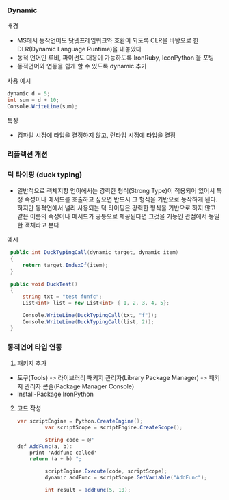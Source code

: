 ### Dynamic
배경
- MS에서 동작언어도 닷넷프레임워크와 호환이 되도록 CLR을 바탕으로 한 DLR(Dynamic Language Runtime)을 내놓았다
- 동적 언어인 루비, 파이썬도 대응이 가능하도록 IronRuby, IconPython 을 포팅
- 동적언어와 연동을 쉽게 할 수 있도록 dynamic 추가

사용 예시
   ```c#
   dynamic d = 5;
   int sum = d + 10;
   Console.WriteLine(sum);
   ```

특징
- 컴파일 시점에 타입을 결정하지 않고, 런타임 시점에 타입을 결정

### 리플렉션 개션


### 덕 타이핑 (duck typing)
- 일반적으로 객체지향 언어에서는 강력한 형식(Strong Type)이 적용되어 있어서 특정 속성이나 메서드를 호출하고 싶으면 반드시 그 형식을 기반으로 동작하게 된다.<br>
하지만 동적언에서 널리 사용되는 덕 타이핑은 강력한 형식을 기반으로 하지 않고 같은 이름의 속성이나 메서드가 공통으로 제공된다면 그것을 기능인 관점에서 동일한 객체라고 본다

예시
   ```c#
    public int DuckTypingCall(dynamic target, dynamic item)
    {
        return target.IndexOf(item);
    }

    public void DuckTest()
    {
        string txt = "test funfc";
        List<int> list = new List<int> { 1, 2, 3, 4, 5};

        Console.WriteLine(DuckTypingCall(txt, "f"));
        Console.WriteLine(DuckTypingCall(list, 2));
    }
   ```

### 동적언어 타입 연동
1. 패키지 추가
- 도구(Tools) -> 라이브러리 패키지 관리자(Library Package Manager) -> 패키지 관리자 콘솔(Package Manager Console)
- Install-Package IronPython

2. 코드 작성
   ```c#
   var scriptEngine = Python.CreateEngine();
            var scriptScope = scriptEngine.CreateScope();

            string code = @"
   def AddFunc(a, b): 
       print 'Addfunc called'              
       return (a + b) ";

            scriptEngine.Execute(code, scriptScope);
            dynamic addFunc = scriptScope.GetVariable("AddFunc");

            int result = addFunc(5, 10);
   ```